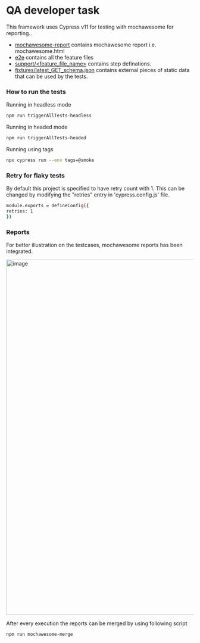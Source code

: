 # QA developer task

This framework uses Cypress v11 for testing with mochawesome for reporting..

 - [mochawesome-report](https://github.com/garry2361323/QA_Assignment/tree/main/mochawesome-report) contains mochawesome report i.e. mochawesome.html
 - [e2e](https://github.com/garry2361323/QA_Assignment/tree/main/cypress/e2e/feature) contains all the feature files
 - [support/<feature_file_name>](https://github.com/garry2361323/QA_Assignment/tree/main/cypress/support) contains step definations.
 - [fixtures/latest_GET_schema.json](https://github.com/garry2361323/QA_Assignment/tree/main/cypress/fixtures) contains external pieces of static data that can be used by the tests.

### How to run the tests

Running in headless mode

```sh
npm run triggerAllTests-headless
```
Running in headed mode
```sh
npm run triggerAllTests-headed
```
Running using tags

```sh
npx cypress run --env tags=@smoke
```

### Retry for flaky tests

By default this project is specified to have retry count with 1. This can be changed by modifying the "retries" entry in 'cypress.config.js' file.

```sh
module.exports = defineConfig({
retries: 1
})
```

### Reports

For better illustration on the testcases, mochawesome reports has been integrated.

<img width="955" alt="image" src="https://user-images.githubusercontent.com/19347472/203657392-e2ecab7e-32b0-4c54-a394-1a3e66a643c5.png">

After every execution the reports can be merged by using following script

```sh
npm run mochawesome-merge
```

